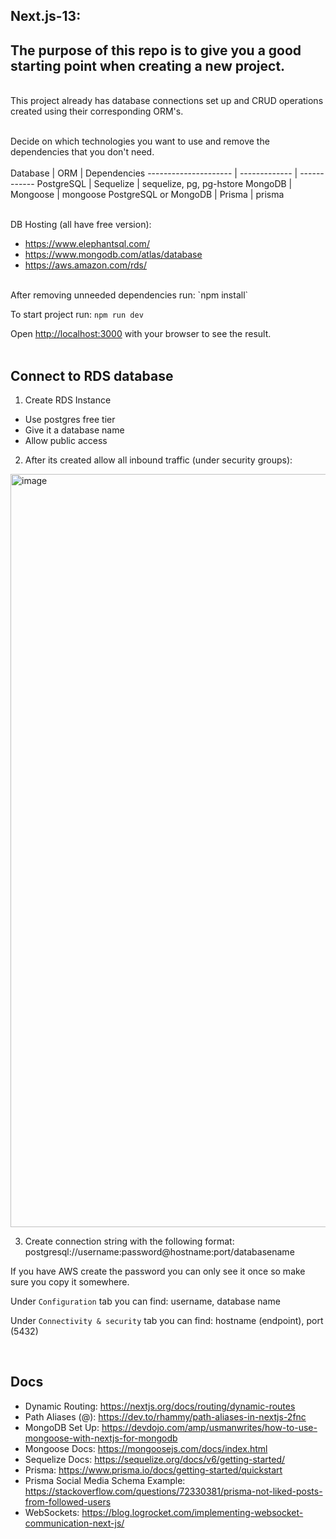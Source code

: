 ## Next.js-13:
## The purpose of this repo is to give you a good starting point when creating a new project.
</br>
This project already has database connections set up and CRUD operations created using their corresponding ORM's.
</br></br>

Decide on which technologies you want to use and remove the dependencies that you don't need.
</br></br>
Database              | ORM           | Dependencies
--------------------- | ------------- | ------------
PostgreSQL            | Sequelize     | sequelize, pg, pg-hstore
MongoDB               | Mongoose      | mongoose
PostgreSQL or MongoDB | Prisma        | prisma

</br>
DB Hosting (all have free version):

- https://www.elephantsql.com/
- https://www.mongodb.com/atlas/database
- https://aws.amazon.com/rds/

</br>
After removing unneeded dependencies run: `npm install`

To start project run: `npm run dev`

Open [http://localhost:3000](http://localhost:3000) with your browser to see the result.
</br></br>
## Connect to RDS database

1) Create RDS Instance
- Use postgres free tier
- Give it a database name
- Allow public access

2) After its created allow all inbound traffic (under security groups):
<img width="1205" alt="image" src="https://user-images.githubusercontent.com/49013231/221254553-02d2daab-78fe-4650-a3e7-d40543c9dea5.png">


3) Create connection string with the following format:
postgresql://username:password@hostname:port/databasename

If you have AWS create the password you can only see it once so make sure you copy it somewhere.

Under `Configuration` tab you can find:
username, database name

Under `Connectivity & security` tab you can find:
hostname (endpoint), port (5432)

</br>


## Docs
- Dynamic Routing: https://nextjs.org/docs/routing/dynamic-routes
- Path Aliases (@): https://dev.to/rhammy/path-aliases-in-nextjs-2fnc
- MongoDB Set Up: https://devdojo.com/amp/usmanwrites/how-to-use-mongoose-with-nextjs-for-mongodb
- Mongoose Docs: https://mongoosejs.com/docs/index.html
- Sequelize Docs: https://sequelize.org/docs/v6/getting-started/
- Prisma: https://www.prisma.io/docs/getting-started/quickstart
- Prisma Social Media Schema Example: https://stackoverflow.com/questions/72330381/prisma-not-liked-posts-from-followed-users
- WebSockets: https://blog.logrocket.com/implementing-websocket-communication-next-js/

